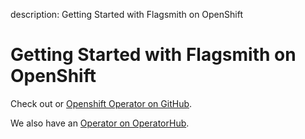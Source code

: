description: Getting Started with Flagsmith on OpenShift

# Getting Started with Flagsmith on OpenShift

Check out or [Openshift Operator on GitHub](https://github.com/Flagsmith/flagsmith-operator).

We also have an [Operator on OperatorHub](https://operatorhub.io/operator/flagsmith).